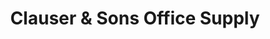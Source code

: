 ---
title: "Clauser & Sons Office Supply"
url: /pottsville/clauser-und-sons-office-supply/
shop: Schreibwaren
---